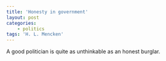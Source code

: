```yaml
---
title: 'Honesty in government'
layout: post
categories:
    - politics
tags: 'H. L. Mencken'
---
```


A good politician is quite as unthinkable as an honest burglar.